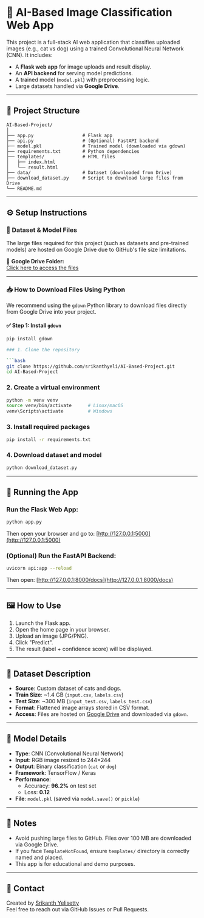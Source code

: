 # 🧠 AI-Based Image Classification Web App

This project is a full-stack AI web application that classifies uploaded images (e.g., cat vs dog) using a trained Convolutional Neural Network (CNN). It includes:

- A **Flask web app** for image uploads and result display.
- An **API backend** for serving model predictions.
- A trained model (`model.pkl`) with preprocessing logic.
- Large datasets handled via **Google Drive**.

---

## 📂 Project Structure

```
AI-Based-Project/
│
├── app.py                  # Flask app
├── api.py                  # (Optional) FastAPI backend
├── model.pkl               # Trained model (downloaded via gdown)
├── requirements.txt        # Python dependencies
├── templates/              # HTML files
│   ├── index.html
│   └── result.html
├── data/                   # Dataset (downloaded from Drive)
├── download_dataset.py     # Script to download large files from Drive
└── README.md
```

---

## ⚙️ Setup Instructions
### 📁 Dataset & Model Files

The large files required for this project (such as datasets and pre-trained models) are hosted on Google Drive due to GitHub's file size limitations.

🔗 **Google Drive Folder:**  
[Click here to access the files](https://drive.google.com/drive/u/0/folders/1dZvL1gi5QLwOGrfdn9XEsi4EnXx535bD)

---

### 📥 How to Download Files Using Python

We recommend using the `gdown` Python library to download files directly from Google Drive into your project.

#### ✅ Step 1: Install `gdown`

```bash
pip install gdown

### 1. Clone the repository

```bash
git clone https://github.com/srikanthyeli/AI-Based-Project.git
cd AI-Based-Project
```

### 2. Create a virtual environment

```bash
python -m venv venv
source venv/bin/activate      # Linux/macOS
venv\Scripts\activate         # Windows
```

### 3. Install required packages

```bash
pip install -r requirements.txt
```

### 4. Download dataset and model

```bash
python download_dataset.py
```

---

## 🚀 Running the App

### Run the Flask Web App:

```bash
python app.py
```

Then open your browser and go to: [http://127.0.0.1:5000](http://127.0.0.1:5000)

### (Optional) Run the FastAPI Backend:

```bash
uvicorn api:app --reload
```

Then open: [http://127.0.0.1:8000/docs](http://127.0.0.1:8000/docs)

---

## 🖼️ How to Use

1. Launch the Flask app.
2. Open the home page in your browser.
3. Upload an image (JPG/PNG).
4. Click "Predict".
5. The result (label + confidence score) will be displayed.

---

## 🧾 Dataset Description

- **Source**: Custom dataset of cats and dogs.
- **Train Size**: ~1.4 GB (`input.csv`, `labels.csv`)
- **Test Size**: ~300 MB (`input_test.csv`, `labels_test.csv`)
- **Format**: Flattened image arrays stored in CSV format.
- **Access**: Files are hosted on [Google Drive](https://drive.google.com) and downloaded via `gdown`.

---

## 🧠 Model Details

- **Type**: CNN (Convolutional Neural Network)
- **Input**: RGB image resized to 244×244
- **Output**: Binary classification (`cat` or `dog`)
- **Framework**: TensorFlow / Keras
- **Performance**:
  - Accuracy: **96.2%** on test set
  - Loss: **0.12**
- **File**: `model.pkl` (saved via `model.save()` or `pickle`)

---

## 📌 Notes

- Avoid pushing large files to GitHub. Files over 100 MB are downloaded via Google Drive.
- If you face `TemplateNotFound`, ensure `templates/` directory is correctly named and placed.
- This app is for educational and demo purposes.

---

## 📧 Contact

Created by [Srikanth Yelisetty](https://github.com/srikanthyeli)  
Feel free to reach out via GitHub Issues or Pull Requests.
